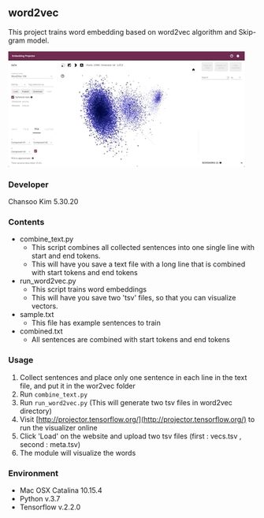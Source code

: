 ## word2vec

This project trains word embedding based on word2vec algorithm and Skip-gram model.


![](images/word2vec.gif)


### Developer

Chansoo Kim
5.30.20

### Contents

- combine_text.py
    - This script combines all collected sentences into one single line with start and end tokens.
    - This will have you save a text file with a long line that is combined with start tokens and end tokens
- run_word2vec.py
    - This script trains word embeddings
    - This will have you save two 'tsv' files, so that you can visualize vectors.
- sample.txt
    -  This file has example sentences to train
- combined.txt
    - All sentences  are combined with start tokens and end tokens

### Usage

 1. Collect sentences and place only one sentence in each line in the text file, and put it in the wor2vec folder
 2. Run `combine_text.py`
 3. Run `run_word2vec.py` (This will generate two tsv files in word2vec directory)
 4. Visit [http://projector.tensorflow.org/](http://projector.tensorflow.org/) to run the visualizer online
 5. Click 'Load' on the website and upload two tsv files (first : vecs.tsv , second : meta.tsv)
 6. The module will visualize the words
 
### Environment

- Mac OSX Catalina 10.15.4
- Python v.3.7
- Tensorflow v.2.2.0
